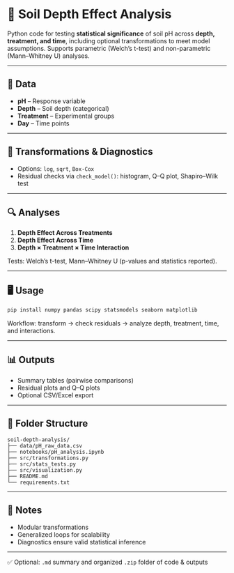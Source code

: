 

# 📘 Soil Depth Effect Analysis

Python code for testing **statistical significance** of soil pH across **depth, treatment, and time**, including optional transformations to meet model assumptions. Supports parametric (Welch’s t-test) and non-parametric (Mann–Whitney U) analyses.

---

## 📁 Data

* **pH** – Response variable
* **Depth** – Soil depth (categorical)
* **Treatment** – Experimental groups
* **Day** – Time points

---

## 🔄 Transformations & Diagnostics

* Options: `log`, `sqrt`, `Box-Cox`
* Residual checks via `check_model()`: histogram, Q–Q plot, Shapiro–Wilk test

---

## 🔍 Analyses

1. **Depth Effect Across Treatments**
2. **Depth Effect Across Time**
3. **Depth × Treatment × Time Interaction**

Tests: Welch’s t-test, Mann–Whitney U (p-values and statistics reported).

---

## 🖥️ Usage

```bash
pip install numpy pandas scipy statsmodels seaborn matplotlib
```

Workflow: transform → check residuals → analyze depth, treatment, time, and interactions.

---

## 📊 Outputs

* Summary tables (pairwise comparisons)
* Residual plots and Q–Q plots
* Optional CSV/Excel export

---

## 📁 Folder Structure

```
soil-depth-analysis/
├── data/pH_raw_data.csv
├── notebooks/pH_analysis.ipynb
├── src/transformations.py
├── src/stats_tests.py
├── src/visualization.py
├── README.md
└── requirements.txt
```

---

## 📌 Notes

* Modular transformations
* Generalized loops for scalability
* Diagnostics ensure valid statistical inference

---

✅ Optional: `.md` summary and organized `.zip` folder of code & outputs


